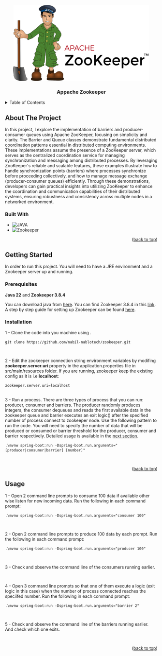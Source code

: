 <!-- Improved compatibility of back to top link: See: https://github.com/othneildrew/Best-README-Template/pull/73 -->
<a name="readme-top"></a>
<br />

<!-- PROJECT LOGO -->
<div align="center">
  <img src="images/zookeeper.svg" alt="Logo" width="450" height="250">
  <h3 align="center">Appache Zookeeper</h3>
</div>

<!-- TABLE OF CONTENTS -->
<details>
  <summary>Table of Contents</summary>
  <ol>
    <li>
      <a href="#about-the-project">About The Project</a>
      <ul>
        <li><a href="#built-with">Built With</a></li>
      </ul>
    </li>
    <li>
      <a href="#getting-started">Getting Started</a>
      <ul>
        <li><a href="#prerequisites">Prerequisites</a></li>
        <li><a href="#installation">Installation</a></li>
      </ul>
    </li>
    <li><a href="#usage">Usage</a></li>
  </ol>
</details>

<!-- ABOUT THE PROJECT -->
## About The Project
In this project, I explore the implementation of barriers and producer-consumer queues using Apache ZooKeeper, focusing on simplicity and clarity. The Barrier and Queue classes demonstrate fundamental distributed coordination patterns essential in distributed computing environments. These implementations assume the presence of a ZooKeeper server, which serves as the centralized coordination service for managing synchronization and messaging among distributed processes. By leveraging ZooKeeper's reliable and scalable features, these examples illustrate how to handle synchronization points (barriers) where processes synchronize before proceeding collectively, and how to manage message exchange (producer-consumer queues) efficiently. Through these demonstrations, developers can gain practical insights into utilizing ZooKeeper to enhance the coordination and communication capabilities of their distributed systems, ensuring robustness and consistency across multiple nodes in a networked environment.


### Built With
* ![JAVA](https://img.shields.io/badge/Java-ED8B00?style=for-the-badge&logo=openjdk&logoColor=white)
* ![Zookeeper](https://img.shields.io/badge/Zookeeper-355E3B)

<p align="right">(<a href="#readme-top">back to top</a>)</p>

<!-- GETTING STARTED -->
## Getting Started

In order to run this project. You will need to have a JRE environment and a Zookeeper server up and running. 


### Prerequisites
<strong>Java 22</strong> and <strong>Zookeeper 3.8.4</strong>

You can download java from <a href="https://www.oracle.com/java/technologies/downloads/#java22">here</a>. You can find Zookeeper 3.8.4 in this <a href="https://neo4j.com/docs/operations-manual/current/installation/">link</a>. A step by step guide for setting up Zookeeper can be found <a href="https://zookeeper.apache.org/doc/current/zookeeperStarted.html">here</a>. 
### Installation

1 - Clone the code into you machine using .

```shell
git clone https://github.com/nabil-nablotech/zookeeper.git
```
<br/>

2 - Edit the zookeeper connection string environment variables by modifing <Strong>zookeeper.server.uri</Strong> property in the application.properties file in src/main/resources folder. If you are running, zookeeper keep the existing config as it is i.e <Strong>localhost</Strong>:

```shell
zookeeper.server.uri=localhost
```

<br/>
3 - Run a process. There are three types of process that you can run: producer, consumer and barriers. The producer randomly produces integers, the consumer dequeues and reads the first available data in the zookeeper queue and barrier executes an exit logic() after the specified number of process connect to zookeeper node. Use the following pattern to run the code. You will need to specify the number of data that will be produced or consumed or barrier threshold for the producer, consumer and barrier respectively. Detailed usage is available in the <a href="#usage">next section</a>.

```shell
.\mvnw spring-boot:run -Dspring-boot.run.arguments="[producer|consumer|barrier] [number]"
```
<br/>

<p align="right">(<a href="#readme-top">back to top</a>)</p>

<!-- USAGE EXAMPLES -->
## Usage

1 - Open 2 command line prompts to consume 100 data if available other wise listen for new incoming data. Run the following in each command prompt:
```shell
.\mvnw spring-boot:run -Dspring-boot.run.arguments="consumer 100"
```

<br/>

2 - Open 2 command line prompts to produce 100 data by each prompt. Run the following in each command prompt:
```shell
.\mvnw spring-boot:run -Dspring-boot.run.arguments="producer 100"
```

<br/>

3 - Check and observe the command line of the consumers running earlier.

<br/>

4 - Open 3 command line prompts so that one of them execute a logic (exit logic in this case) when the number of process connected reaches the speciifed number. Run the following in each command prompt:
```shell
.\mvnw spring-boot:run -Dspring-boot.run.arguments="barrier 2"
```

<br/>

5 - Check and observe the command line of the barriers running earlier. And check which one exits.

<br/>

<p align="right">(<a href="#readme-top">back to top</a>)</p>